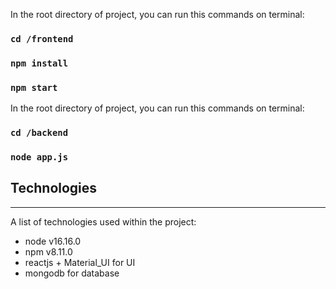 
In the root directory of project, you can run this commands on terminal:
### `cd /frontend`
### `npm install`
### `npm start`

In the root directory of project, you can run this commands on terminal:
### `cd /backend`
### `node app.js`

## Technologies
***
A list of technologies used within the project:
* node v16.16.0
* npm v8.11.0
* reactjs + Material_UI for UI 
* mongodb for database

